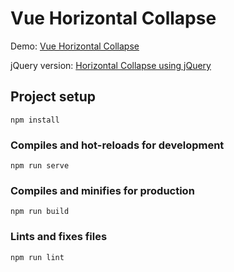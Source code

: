 # Vue Horizontal Collapse

Demo: [Vue Horizontal Collapse](base-tricks.vue-horizontal-collapse.surge.sh)


jQuery version: [Horizontal Collapse using jQuery](https://codepen.io/adrianparr/pen/ywKRPg)

## Project setup
```
npm install
```

### Compiles and hot-reloads for development
```
npm run serve
```

### Compiles and minifies for production
```
npm run build
```


### Lints and fixes files
```
npm run lint
```
